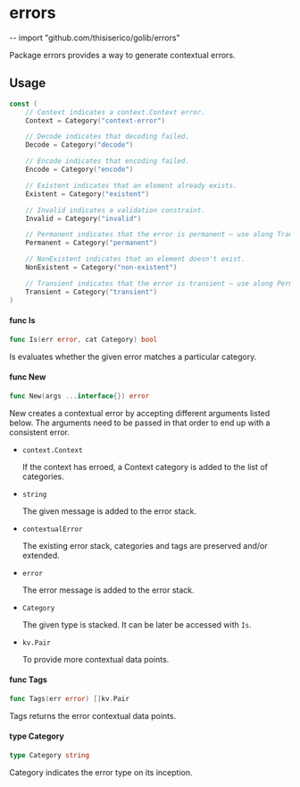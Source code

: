 # errors
--
    import "github.com/thisiserico/golib/errors"

Package errors provides a way to generate contextual errors.

## Usage

```go
const (
	// Context indicates a context.Context error.
	Context = Category("context-error")

	// Decode indicates that decoding failed.
	Decode = Category("decode")

	// Encode indicates that encoding failed.
	Encode = Category("encode")

	// Existent indicates that an element already exists.
	Existent = Category("existent")

	// Invalid indicates a validation constraint.
	Invalid = Category("invalid")

	// Permanent indicates that the error is permanent – use along Transient.
	Permanent = Category("permanent")

	// NonExistent indicates that an element doesn't exist.
	NonExistent = Category("non-existent")

	// Transient indicates that the error is transient – use along Permanent.
	Transient = Category("transient")
)
```

#### func  Is

```go
func Is(err error, cat Category) bool
```
Is evaluates whether the given error matches a particular category.

#### func  New

```go
func New(args ...interface{}) error
```
New creates a contextual error by accepting different arguments listed below.
The arguments need to be passed in that order to end up with a consistent error.

- `context.Context`

    If the context has erroed, a Context category is added to the list of
    categories.

- `string`

    The given message is added to the error stack.

- `contextualError`

    The existing error stack, categories and tags are preserved and/or extended.

- `error`

    The error message is added to the error stack.

- `Category`

    The given type is stacked. It can be later be accessed with `Is`.

- `kv.Pair`

    To provide more contextual data points.

#### func  Tags

```go
func Tags(err error) []kv.Pair
```
Tags returns the error contextual data points.

#### type Category

```go
type Category string
```

Category indicates the error type on its inception.
